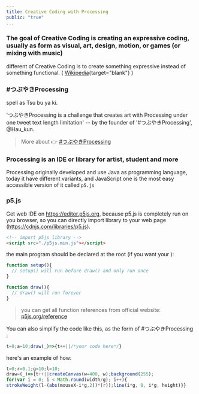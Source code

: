 ```yaml
---
title: Creative Coding with Processing
public: "true"
...
```



### The goal of Creative Coding is creating an expressive coding, usually as form as visual, art, design, motion, or games (or mixing with music)

different of Creative Coding is to create something expressive instead of something functional. ( [Wikipedia](https://en.wikipedia.org/wiki/Creative_coding){target="blank"} )

### #つぶやきProcessing

spell as Tsu bu ya ki.

'つぶやきProcessing is a challenge that creates art with Processing under one tweet text length limitation' -- by the founder of '#つぶやきProcessing', @Hau_kun.

> More about :point_right: [#つぶやきProcessing](https://www.deconbatch.com/2020/01/what-is-processing.html)

### Processing is an IDE or library for artist, student and more

Processing originally developed and use Java as programming language, today it have different variants, and JavaScript one is the most easy accessible version of it called `p5.js`

### p5.js

Get web IDE on https://editor.p5js.org, because p5.js is completely run on you browser, so you can directly import library to your web page (https://cdnjs.com/libraries/p5.js).

```html
<!-- import p5js library -->
<script src="./p5js.min.js"></script>
```

the main program should be declared at the root (if you want your ):

```js
function setup(){
  // setup() will run before draw() and only run once
}

function draw(){
  // draw() will run forever
}
```

> you can get all function references from official website: [p5js.org/reference](https://p5js.org/reference/)

You can also simplify the code like this, as the form of #つぶやきProcessing :

```js
t=0;a=10;draw(_)=>{t++||/*your code here*/}
```

here's an example of how:

```js
t=0;r=0.1;g=10;l=10;
draw=(_)=>{t++||createCanvas(w=400, w);background(255);
for(var i = 0; i < Math.round(width/g); i++){
strokeWeight(l-(abs(mouseX-i*g,2))*(r));line(i*g, 0, i*g, height)}}
```
